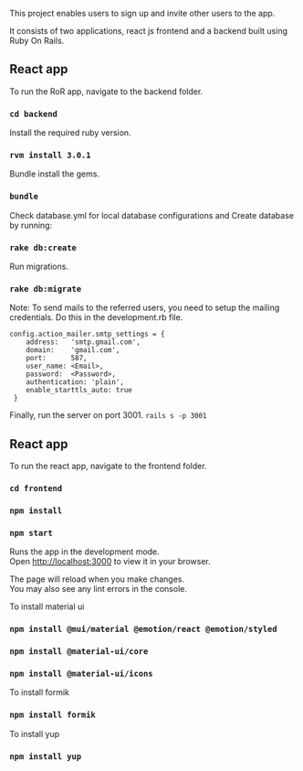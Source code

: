 This project enables users to sign up and invite other users to the app.

It consists of two applications, react js frontend and a backend built using Ruby On Rails.

## React app
To run the RoR app, navigate to the backend folder.

### `cd backend`

Install the required ruby version.
### `rvm install 3.0.1`

Bundle install the gems.
### `bundle`

Check database.yml for local database configurations and Create database by running:
### `rake db:create`

Run migrations.
### `rake db:migrate`

Note: To send mails to the referred users, you need to setup the mailing credentials. Do this in the development.rb file.
```
config.action_mailer.smtp_settings = {
    address:   'smtp.gmail.com',
    domain:    'gmail.com',
    port:      587,
    user_name: <Email>,
    password:  <Password>,
    authentication: 'plain',
    enable_starttls_auto: true
 }
 ```

Finally, run the server on port 3001.
`rails s -p 3001`

## React app
To run the react app, navigate to the frontend folder.
### `cd frontend`
### `npm install`
### `npm start`

Runs the app in the development mode.\
Open [http://localhost:3000](http://localhost:3000) to view it in your browser.

The page will reload when you make changes.\
You may also see any lint errors in the console.

To install material ui
### `npm install @mui/material @emotion/react @emotion/styled`
### `npm install @material-ui/core`
### `npm install @material-ui/icons`

To install formik
### `npm install formik`

To install yup
### `npm install yup`
